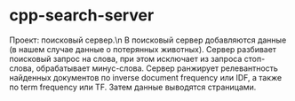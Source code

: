 ﻿# cpp-search-server
 Проект: поисковый сервер.\n
 В поисковый сервер добавляются данные (в нашем случае данные о потерянных животных).
 Сервер разбивает поисковый запрос на слова, при этом исключает из запроса стоп-слова, обрабатывает минус-слова.
 Сервер ранжирует релевантность найденных документов по inverse document frequency или IDF, а также по term frequency или TF. Затем данные выводятся страницами.
 
